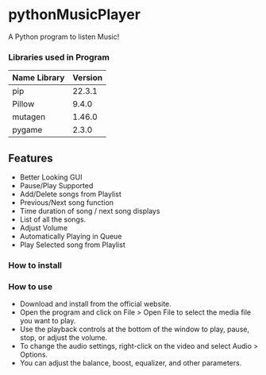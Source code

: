 # pythonMusicPlayer
A Python program to listen Music!

### Libraries used in Program
| Name Library  | Version |
|---------------|---------|
| pip           | 22.3.1  |
| Pillow        | 9.4.0   |
| mutagen       | 1.46.0  |
| pygame        | 2.3.0   |

## Features

- Better Looking GUI
- Pause/Play Supported
- Add/Delete songs from Playlist
- Previous/Next song function
- Time duration of song / next song displays
- List of all the songs.
- Adjust Volume
- Automatically Playing in Queue
- Play Selected song from Playlist

### How to install


### How to use

- Download and install from the official website.
- Open the program and click on File > Open File to select the media file you want to play.
- Use the playback controls at the bottom of the window to play, pause, stop, or adjust the volume.
- To change the audio settings, right-click on the video and select Audio > Options. 
- You can adjust the balance, boost, equalizer, and other parameters.